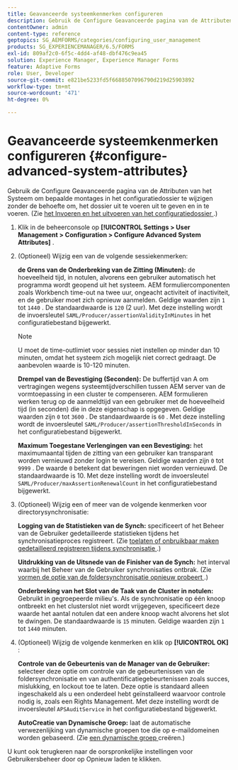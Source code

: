 ```yaml
---
title: Geavanceerde systeemkenmerken configureren
description: Gebruik de Configure Geavanceerde pagina van de Attributen van het Systeem om bepaalde montages in het configuratiedossier te wijzigen zonder de behoefte om, het dossier uit te voeren uit te geven en in te voeren.
contentOwner: admin
content-type: reference
geptopics: SG_AEMFORMS/categories/configuring_user_management
products: SG_EXPERIENCEMANAGER/6.5/FORMS
exl-id: 809af2c0-6f5c-4dd4-af48-dbf476c9ea45
solution: Experience Manager, Experience Manager Forms
feature: Adaptive Forms
role: User, Developer
source-git-commit: e821be5233fd5f6688507096790d219d25903892
workflow-type: tm+mt
source-wordcount: '471'
ht-degree: 0%

---
```


# Geavanceerde systeemkenmerken configureren {#configure-advanced-system-attributes}

Gebruik de Configure Geavanceerde pagina van de Attributen van het Systeem om bepaalde montages in het configuratiedossier te wijzigen zonder de behoefte om, het dossier uit te voeren uit te geven en in te voeren. (Zie [ het Invoeren en het uitvoeren van het configuratiedossier ](/help/forms/using/admin-help/importing-exporting-configuration-file.md#importing-and-exporting-the-configuration-file).)

1. Klik in de beheerconsole op **[!UICONTROL Settings > User Management > Configuration > Configure Advanced System Attributes]** .
1. (Optioneel) Wijzig een van de volgende sessiekenmerken:

   **de Grens van de Onderbreking van de Zitting (Minuten):** de hoeveelheid tijd, in notulen, alvorens een gebruiker automatisch het programma wordt geopend uit het systeem. AEM formuliercomponenten zoals Workbench time-out na twee uur, ongeacht activiteit of inactiviteit, en de gebruiker moet zich opnieuw aanmelden. Geldige waarden zijn `1` tot `1440` . De standaardwaarde is `120` (2 uur). Met deze instelling wordt de invoersleutel `SAML/Producer/assertionValidityInMinutes` in het configuratiebestand bijgewerkt.

   >[!NOTE]
   >
   >U moet de time-outlimiet voor sessies niet instellen op minder dan 10 minuten, omdat het systeem zich mogelijk niet correct gedraagt. De aanbevolen waarde is 10-120 minuten.

   **Drempel van de Bevestiging (Seconden):** De buffertijd van A om vertragingen wegens systeemtijdverschillen tussen AEM server van de vormtoepassing in een cluster te compenseren. AEM formulieren werken terug op de aanmeldtijd van een gebruiker met de hoeveelheid tijd (in seconden) die in deze eigenschap is opgegeven. Geldige waarden zijn `0` tot `3600` . De standaardwaarde is `60` . Met deze instelling wordt de invoersleutel `SAML/Producer/assertionThresholdInSeconds` in het configuratiebestand bijgewerkt.

   **Maximum Toegestane Verlengingen van een Bevestiging:** het maximumaantal tijden de zitting van een gebruiker kan transparant worden vernieuwd zonder login te vereisen. Geldige waarden zijn `0` tot `9999` . De waarde `0` betekent dat beweringen niet worden vernieuwd. De standaardwaarde is 10. Met deze instelling wordt de invoersleutel `SAML/Producer/maxAssertionRenewalCount` in het configuratiebestand bijgewerkt.

1. (Optioneel) Wijzig een of meer van de volgende kenmerken voor directorysynchronisatie:

   **Logging van de Statistieken van de Synch:** specificeert of het Beheer van de Gebruiker gedetailleerde statistieken tijdens het synchronisatieproces registreert. (Zie [ toelaten of onbruikbaar maken gedetailleerd registreren tijdens synchronisatie ](/help/forms/using/admin-help/synchronizing-directories.md#enable-or-disable-detailed-logging-during-synchronization).)

   **Uitdrukking van de Uitsnede van de Finisher van de Synch:** het interval waarbij het Beheer van de Gebruiker synchronisaties ontbrak. (Zie [ vormen de optie van de foldersynchronisatie opnieuw probeert ](/help/forms/using/admin-help/synchronizing-directories.md#configure-the-directory-synchronization-retry-option).)

   **Onderbreking van het Slot van de Taak van de Cluster in notulen:** Gebruikt in gegroepeerde milieu&#39;s. Als de synchronisatie op één knoop ontbreekt en het clusterslot niet wordt vrijgegeven, specificeert deze waarde het aantal notulen dat een andere knoop wacht alvorens het slot te dwingen. De standaardwaarde is `15` minuten. Geldige waarden zijn `1` tot `1440` minuten.

1. (Optioneel) Wijzig de volgende kenmerken en klik op **[!UICONTROL OK]** :

   **Controle van de Gebeurtenis van de Manager van de Gebruiker:** selecteer deze optie om controle van de gebeurtenissen van de foldersynchronisatie en van authentificatiegebeurtenissen zoals succes, mislukking, en lockout toe te laten. Deze optie is standaard alleen ingeschakeld als u een onderdeel hebt geïnstalleerd waarvoor controle nodig is, zoals een Rights Management. Met deze instelling wordt de invoersleutel `APSAuditService` in het configuratiebestand bijgewerkt.

   **AutoCreatie van Dynamische Groep:** laat de automatische verwezenlijking van dynamische groepen toe die op e-maildomeinen worden gebaseerd. (Zie [ een dynamische groep ](/help/forms/using/admin-help/creating-configuring-groups.md#create-a-dynamic-group) creëren.)

U kunt ook terugkeren naar de oorspronkelijke instellingen voor Gebruikersbeheer door op Opnieuw laden te klikken.
